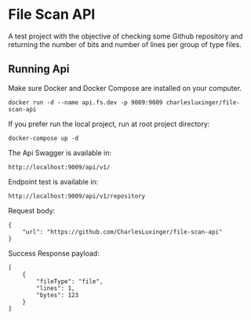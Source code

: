 # File Scan API

A test project with the objective of checking some Github repository and returning the number of bits and number of lines per group of type files.

## Running Api
   
   Make sure Docker and Docker Compose are installed on your computer.
   
    docker run -d --name api.fs.dev -p 9009:9009 charlesluxinger/file-scan-api

   If you prefer run the local project, run at root project directory: 
   
    docker-compose up -d
      
   The Api Swagger is available in:

    http://localhost:9009/api/v1/
    
   Endpoint test is available in:
    
    http://localhost:9009/api/v1/repository
   
   Request body:
   
    {
        "url": "https://github.com/CharlesLuxinger/file-scan-api"
    }
    
   Success Response payload:
   
    [
        {
            "fileType": "file",
            "lines": 1,
            "bytes": 123
        }
    ]
